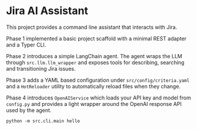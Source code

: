 # Jira AI Assistant

This project provides a command line assistant that interacts with Jira.

Phase 1 implemented a basic project scaffold with a minimal REST adapter and a Typer CLI.

Phase 2 introduces a simple LangChain agent. The agent wraps the LLM through ``src.llm.llm_wrapper`` and exposes tools for describing, searching and transitioning Jira issues.

Phase 3 adds a YAML based configuration under ``src/config/criteria.yaml`` and a ``HotReloader`` utility to automatically reload files when they change.

Phase 4 introduces ``OpenAIService`` which loads your API key and model from ``config.py`` and provides a light wrapper around the OpenAI response API used by the agent.

```
python -m src.cli.main hello
```
